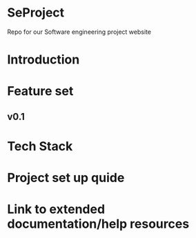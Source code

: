 # SeProject
Repo for our Software engineering project website

# Introduction

# Feature set
## v0.1


# Tech Stack

# Project set up quide

# Link to extended documentation/help resources




